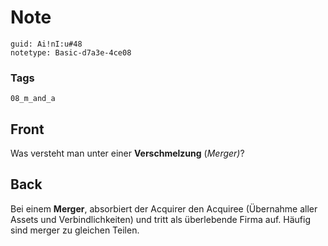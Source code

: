 # Note
```
guid: Ai!nI:u#48
notetype: Basic-d7a3e-4ce08
```

### Tags
```
08_m_and_a
```

## Front
<p>Was versteht man unter einer <b>Verschmelzung</b> (<i style=
"">Merger)</i>?

## Back
Bei einem <b>Merger</b>, absorbiert der Acquirer den Acquiree
(Übernahme aller Assets und Verbindlichkeiten) und tritt als
überlebende Firma auf. Häufig sind merger zu gleichen Teilen.
